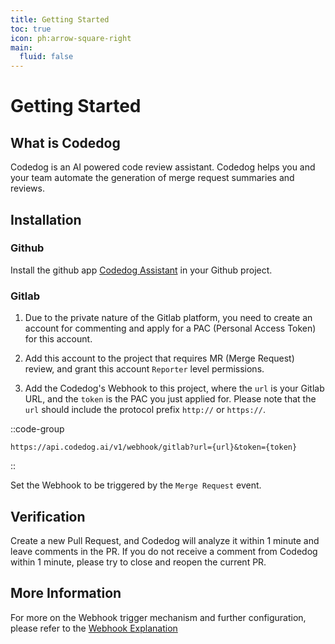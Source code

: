 ```yaml
---
title: Getting Started
toc: true
icon: ph:arrow-square-right
main:
  fluid: false
---
```


# Getting Started

## What is Codedog

Codedog is an AI powered code review assistant. Codedog helps you and your team automate the generation of merge request summaries and reviews.

## Installation

### Github

Install the github app [Codedog Assistant](https://github.com/apps/codedog-assistant) in your Github project.

### Gitlab

1. Due to the private nature of the Gitlab platform, you need to create an account for commenting and apply for a PAC (Personal Access Token) for this account.

2. Add this account to the project that requires MR (Merge Request) review, and grant this account `Reporter` level permissions.

3. Add the Codedog's Webhook to this project, where the `url` is your Gitlab URL, and the `token` is the PAC you just applied for. Please note that the `url` should include the protocol prefix `http://` or `https://`.

::code-group

```plain [webhook]
https://api.codedog.ai/v1/webhook/gitlab?url={url}&token={token}
```

::

Set the Webhook to be triggered by the `Merge Request` event.

## Verification

Create a new Pull Request, and Codedog will analyze it within 1 minute and leave comments in the PR. If you do not receive a comment from Codedog within 1 minute, please try to close and reopen the current PR.

## More Information

For more on the Webhook trigger mechanism and further configuration, please refer to the [Webhook Explanation](/documentation/webhook) 
